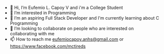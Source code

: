 - 👋 Hi, I’m Eufemio L. Capoy V and i'm a College Student
- 👀 I’m interested in Programming
- 🌱 I’m an aspiring Full Stack Developer and I'm currently learning about C Programming
- 💞️ I’m looking to collaborate on people who are interested on collaborating with me
- 📫 How to reach me eufemiocapoy.anhs@gmail.com or https://www.facebook.com/mctireds

<!---
eufcapoy/eufcapoy is a ✨ special ✨ repository because its `README.md` (this file) appears on your GitHub profile.
You can click the Preview link to take a look at your changes.
--->
